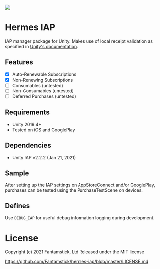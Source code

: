 ![](https://img.shields.io/badge/version-v2.0.4-green)
# Hermes IAP

IAP manager package for Unity. Makes use of local receipt validation as specified in [Unity's  documentation](https://docs.unity3d.com/Manual/UnityIAPValidatingReceipts.html).

## Features

- [x] Auto-Renewable Subscriptions
- [x] Non-Renewing Subscriptions
- [ ] Consumables (untested)
- [ ] Non-Consumables  (untested)
- [ ] Deferred Purchases (untested)

## Requirements

- Unity 2019.4+
- Tested on iOS and GooglePlay

## Dependencies

- Unity IAP  v2.2.2  (Jan 21, 2021)

## Sample

After setting up the IAP settings on AppStoreConnect and/or GooglePlay, purchases can be tested using the PurchaseTestScene on devices.

## Defines

Use `DEBUG_IAP` for useful debug information logging during development.

# License

Copyright (c) 2021 Fantamstick, Ltd
Released under the MIT license

https://github.com/Fantamstick/hermes-iap/blob/master/LICENSE.md
